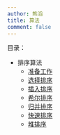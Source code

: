 ```yaml
---
author: 熊滔
title: 算法
comment: false
---
```


目录：

- 排序算法
  - [准备工作](/vuepress-blog/算法/排序算法/准备工作)
  - [选择排序](/vuepress-blog/算法/排序算法/选择排序)
  - [插入排序](/vuepress-blog/算法/排序算法/插入排序)
  - [希尔排序](/vuepress-blog/算法/排序算法/希尔排序)
  - [归并排序](/vuepress-blog/算法/排序算法/归并排序)
  - [快速排序](/vuepress-blog/算法/排序算法/快速排序)
  - [堆排序](/vuepress-blog/算法/排序算法/堆排序)

